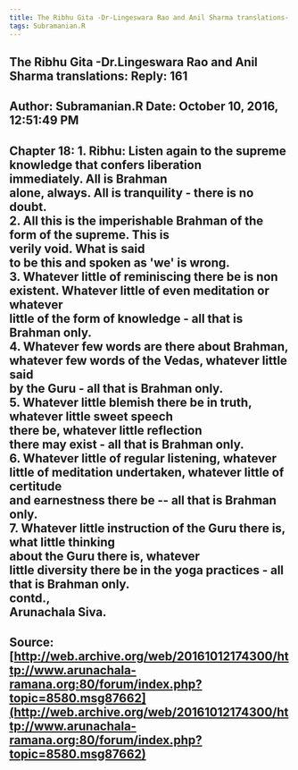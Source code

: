 ```yaml
--- 
title: The Ribhu Gita -Dr-Lingeswara Rao and Anil Sharma translations- Reply- 161   
tags: Subramanian.R  
---  
```

##  The Ribhu Gita -Dr.Lingeswara Rao and Anil Sharma translations: Reply: 161  
Author: Subramanian.R       Date: October 10, 2016, 12:51:49 PM  
---  
Chapter 18: 1\. Ribhu: Listen again to the supreme knowledge that confers liberation  
immediately. All is Brahman   
alone, always. All is tranquility - there is no doubt.   
2\. All this is the imperishable Brahman of the form of the supreme. This is  
verily void. What is said   
to be this and spoken as 'we' is wrong.   
3. Whatever little of reminiscing there be is non existent. Whatever little of even meditation or whatever   
little of the form of knowledge - all that is Brahman only.   
4. Whatever few words are there about Brahman, whatever few words of the Vedas, whatever little said   
by the Guru - all that is Brahman only.   
5\. Whatever little blemish there be in truth, whatever little sweet speech  
there be, whatever little reflection   
there may exist - all that is Brahman only.   
6. Whatever little of regular listening, whatever little of meditation undertaken, whatever little of certitude   
and earnestness there be -- all that is Brahman only.   
7\. Whatever little instruction of the Guru there is, what little thinking  
about the Guru there is, whatever   
little diversity there be in the yoga practices - all that is Brahman only.   
contd.,   
Arunachala Siva.
 ---  
Source:[http://web.archive.org/web/20161012174300/http://www.arunachala-ramana.org:80/forum/index.php?topic=8580.msg87662](http://web.archive.org/web/20161012174300/http://www.arunachala-ramana.org:80/forum/index.php?topic=8580.msg87662)   
---  

